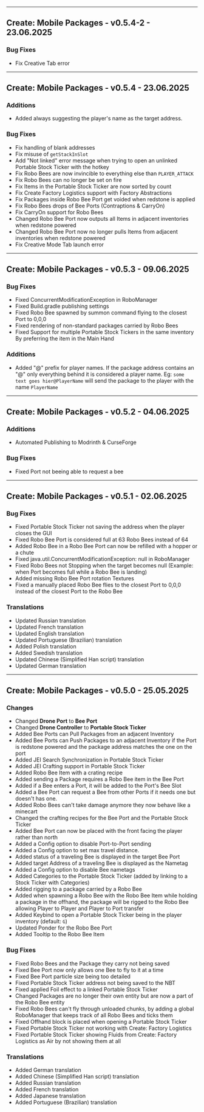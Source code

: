 ------------------------------------------------------
Create: Mobile Packages - v0.5.4-2 - 23.06.2025
------------------------------------------------------

### Bug Fixes
- Fix Creative Tab error 

------------------------------------------------------
Create: Mobile Packages - v0.5.4 - 23.06.2025
------------------------------------------------------

### Additions
- Added always suggesting the player's name as the target address.

### Bug Fixes
- Fix handling of blank addresses
- Fix misuse of `getStackInSlot`
- Add "Not linked" error message when trying to open an unlinked Portable Stock Ticker with the hotkey
- Fix Robo Bees are now invincible to everything else than `PLAYER_ATTACK` 
- Fix Robo Bees can no longer be set on fire
- Fix Items in the Portable Stock Ticker are now sorted by count
- Fix Create Factory Logistics support with Factory Abstractions
- Fix Packages inside Robo Bee Port get voided when redstone is applied
- Fix Robo Bees drops of Bee Ports (Contraptions & CarryOn)
- Fix CarryOn support for Robo Bees
- Changed Robo Bee Port now outputs all Items in adjacent inventories when redstone powered
- Changed Robo Bee Port now no longer pulls Items from adjacent inventories when redstone powered
- Fix Creative Mode Tab launch error

------------------------------------------------------
Create: Mobile Packages - v0.5.3 - 09.06.2025
------------------------------------------------------

### Bug Fixes
- Fixed ConcurrentModificationException in RoboManager
- Fixed Build.gradle publishing settings
- Fixed Robo Bee spawned by summon command flying to the closest Port to 0,0,0
- Fixed rendering of non-standard packages carried by Robo Bees
- Fixed Support for multiple Portable Stock Tickers in the same inventory By preferring the item in the Main Hand

### Additions
- Added "@" prefix for player names. If the package address contains an "@" only everything behind it is considered a player name. Eg: `some text goes hier@PlayerName` will send the package to the player with the name `PlayerName`

------------------------------------------------------
Create: Mobile Packages - v0.5.2 - 04.06.2025
------------------------------------------------------

### Additions
- Automated Publishing to Modrinth & CurseForge

### Bug Fixes
- Fixed Port not beeing able to request a bee

------------------------------------------------------
Create: Mobile Packages - v0.5.1 - 02.06.2025
------------------------------------------------------

### Bug Fixes
- Fixed Portable Stock Ticker not saving the address when the player closes the GUI
- Fixed Robo Bee Port is considered full at 63 Robo Bees instead of 64
- Added Robo Bee in a Robo Bee Port can now be refilled with a hopper or a chute
- Fixed java.util.ConcurrentModificationException: null in RoboManager
- Fixed Robo Bees not Stopping when the target becomes null (Example: when Port becomes full while a Robo Bee is landing)
- Added missing Robo Bee Port rotation Textures
- Fixed a manually placed Robo Bee flies to the closest Port to 0,0,0 instead of the closest Port to the Robo Bee

### Translations

- Updated Russian translation
- Updated French translation
- Updated English translation
- Updated Portuguese (Brazilian) translation
- Added Polish translation
- Added Swedish translation
- Updated Chinese (Simplified Han script) translation
- Updated German translation

------------------------------------------------------
Create: Mobile Packages - v0.5.0 - 25.05.2025
------------------------------------------------------

### Changes

- Changed **Drone Port** to **Bee Port**
- Changed **Drone Controller** to **Portable Stock Ticker**
- Added Bee Ports can Pull Packages from an adjacent Inventory
- Added Bee Ports can Push Packages to an adjacent Inventory if the Port is redstone powered and the package address matches the one on the port
- Added JEI Search Synchronization in Portable Stock Ticker
- Added JEI Crafting support in Portable Stock Ticker
- Added Robo Bee Item with a crating recipe
- Added sending a Package requires a Robo Bee item in the Bee Port
- Added if a Bee enters a Port, it will be added to the Port's Bee Slot
- Added a Bee Port can request a Bee from other Ports if it needs one but doesn't has one.
- Added Robo Bees can't take damage anymore they now behave like a minecart
- Changed the crafting recipes for the Bee Port and the Portable Stock Ticker
- Added Bee Port can now be placed with the front facing the player rather than north
- Added a Config option to disable Port-to-Port sending
- Added a Config option to set max travel distance.
- Added status of a traveling Bee is displayed in the target Bee Port
- Added target Address of a traveling Bee is displayed as the Nametag
- Added a Config option to disable Bee nametags
- Added Categories to the Portable Stock Ticker (added by linking to a Stock Ticker with Categories)
- Added rigging to a package carried by a Robo Bee
- Added when spawning a Robo Bee with the Robo Bee Item while holding a package in the offhand, the package will be rigged to the Robo Bee allowing Player to Player and Player to Port transfer
- Added Keybind to open a Portable Stock Ticker being in the player inventory (default: `G`)
- Updated Ponder for the Robo Bee Port
- Added Tooltip to the Robo Bee Item

### Bug Fixes

- Fixed Robo Bees and the Package they carry not being saved
- Fixed Bee Port now only allows one Bee to fly to it at a time
- Fixed Bee Port particle size being too detailed
- Fixed Portable Stock Ticker address not being saved to the NBT
- Fixed applied Foil effect to a linked Portable Stock Ticker
- Changed Packages are no longer their own entity but are now a part of the Robo Bee entity
- Fixed Robo Bees can't fly through unloaded chunks, by adding a global RoboManager that keeps track of all Robo Bees and ticks them
- Fixed Offhand block is placed when opening a Portable Stock Ticker
- Fixed Portable Stock Ticker not working with Create: Factory Logistics
- Fixed Portable Stock Ticker showing Fluids from Create: Factory Logistics as Air by not showing them at all

### Translations

- Added German translation
- Added Chinese (Simplified Han script) translation
- Added Russian translation
- Added French translation
- Added Japanese translation
- Added Portuguese (Brazilian) translation

